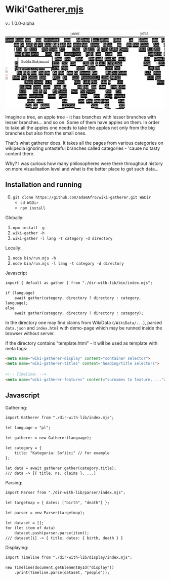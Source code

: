Wiki'Gatherer[.mjs](https://github.com/adamAfro/wiki-gatherer/blob/master/index.mjs)
===================

v.: 1.0.0-alpha

![A place for a screenshot](assets/timeline-screenshot.jpeg)

Imagine a tree, an apple tree - it has branches with lesser branches with lesser branches...
and so on. Some of them have apples on them. In order to take all the apples one needs
to take the apples not only from the big branches but also from the small ones.

That's what gatherer does. It takes all the pages from various categories on wikipedia
ignoring untasteful branches called categories - 'cause no tasty content there.

Why? I was curious how many philosopheres were there throughout history on more visualisation
level and what is the better place to get such data...



Installation and running
------------------------

0. `git clone https://github.com/adamAfro/wiki-gatherer.git WGDir`
    - `cd WGDir`
    - `npm install`

Globally:
1. `npm install -g`
2. `wiki-gather -h`
3. `wiki-gather -l lang -t category -d directory`

Locally:
1. `node bin/run.mjs -h`
2. `node bin/run.mjs -l lang -t category -d directory`

Javascript
```JS
import { default as gather } from "./dir-with-lib/bin/index.mjs";

if (language)
    await gather(category, directory ? directory : category, language);
else
    await gather(category, directory ? directory : category);
```

In the directory one may find claims from WikiData (`/WikiData/...`), parsed `data.json` and
`index.html` with demo-page which may be runned inside the browser without server.

If the directory contains "template.html" - it will be used as template with meta tags:
```HTML
<meta name="wiki-gatherer-display" content="container selector">
<meta name="wiki-gatherer-titles" content="heading/title selectors">

<!-- Timeline: -->
<meta name="wiki-gatherer-features" content="surnames to feature, ...">
```



Javascript
----------

Gathering:
```JS
import Gatherer from "./dir-with-lib/index.mjs";

let language = "pl";

let gatherer = new Gatherer(language);

let category = {
    title: "Kategoria: Sofiści" // for example
};

let data = await gatherer.gather(category.title);
/// data -> [{ title, ns, claims }, ...]
```

Parsing:
```JS
import Parser from "./dir-with-lib/parser/index.mjs";

let targetmap = { dates: ["birth", "death"] };

let parser = new Parser(targetmap);

let dataset = [];
for (let item of data)
    dataset.push(parser.parse(item));
/// dataset[i] -> { title, dates: { birth, death } }
```

Displaying:
```JS
import Timeline from "./dir-with-lib/display/index.mjs";

new Timeline(document.getElementById("display"))
    .print(Timeline.parse(dataset, "people"));
```

